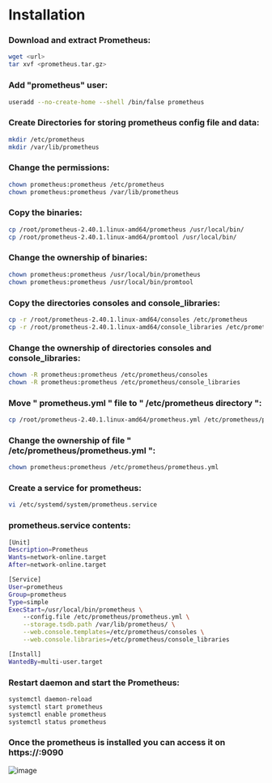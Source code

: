 

# Installation
### Download and extract Prometheus: 
```sh
wget <url>
tar xvf <prometheus.tar.gz>
```
### Add "prometheus" user:
```sh
useradd --no-create-home --shell /bin/false prometheus
```
### Create Directories for storing prometheus config file and data:
```sh
mkdir /etc/prometheus
mkdir /var/lib/prometheus
```
### Change the permissions:
```sh
chown prometheus:prometheus /etc/prometheus
chown prometheus:prometheus /var/lib/prometheus
```
### Copy the binaries:
```sh
cp /root/prometheus-2.40.1.linux-amd64/prometheus /usr/local/bin/
cp /root/prometheus-2.40.1.linux-amd64/promtool /usr/local/bin/
```
### Change the ownership of binaries:
```sh
chown prometheus:prometheus /usr/local/bin/prometheus
chown prometheus:prometheus /usr/local/bin/promtool
```
### Copy the directories consoles and console_libraries:
```sh
cp -r /root/prometheus-2.40.1.linux-amd64/consoles /etc/prometheus
cp -r /root/prometheus-2.40.1.linux-amd64/console_libraries /etc/prometheus
```
### Change the ownership of directories consoles and console_libraries:
```sh
chown -R prometheus:prometheus /etc/prometheus/consoles
chown -R prometheus:prometheus /etc/prometheus/console_libraries
```
### Move " prometheus.yml " file to " /etc/prometheus directory ":
```sh
cp /root/prometheus-2.40.1.linux-amd64/prometheus.yml /etc/prometheus/prometheus.yml
```
### Change the ownership of file " /etc/prometheus/prometheus.yml ":
```sh
chown prometheus:prometheus /etc/prometheus/prometheus.yml
```
### Create a service for prometheus:
```sh
vi /etc/systemd/system/prometheus.service
```

### prometheus.service contents:
```sh
[Unit]
Description=Prometheus
Wants=network-online.target
After=network-online.target

[Service]
User=prometheus
Group=prometheus
Type=simple
ExecStart=/usr/local/bin/prometheus \
    --config.file /etc/prometheus/prometheus.yml \
    --storage.tsdb.path /var/lib/prometheus/ \
    --web.console.templates=/etc/prometheus/consoles \
    --web.console.libraries=/etc/prometheus/console_libraries

[Install]
WantedBy=multi-user.target
```
### Restart daemon and start the Prometheus:
```sh
systemctl daemon-reload
systemctl start prometheus
systemctl enable prometheus
systemctl status prometheus
```
### Once the prometheus is installed you can access it on https://<server>:9090

![image](https://github.com/satwash/Prometheus/assets/134083826/84da37fa-ad93-4d2d-bbb8-3a3aaeb1a95d)
